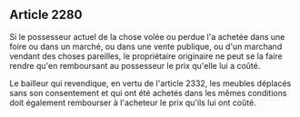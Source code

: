 Article 2280
----
Si le possesseur actuel de la chose volée ou perdue l'a achetée dans une foire
ou dans un marché, ou dans une vente publique, ou d'un marchand vendant des
choses pareilles, le propriétaire originaire ne peut se la faire rendre qu'en
remboursant au possesseur le prix qu'elle lui a coûté.

Le bailleur qui revendique, en vertu de l'article 2332, les meubles déplacés
sans son consentement et qui ont été achetés dans les mêmes conditions doit
également rembourser à l'acheteur le prix qu'ils lui ont coûté.
